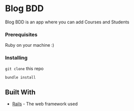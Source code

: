 # Blog BDD
Blog BDD is an app where you can add Courses and Students

### Prerequisites

Ruby on your machine :)

### Installing

`git clone`  this repo

```
bundle install
```



## Built With

* [Rails](https://rubyonrails.org/) - The web framework used

